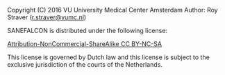 Copyright (C) 2016 VU University Medical Center Amsterdam
Author: Roy Straver (r.straver@vumc.nl)

SANEFALCON is distributed under the following license:

[Attribution-NonCommercial-ShareAlike CC BY-NC-SA]( https://creativecommons.org/licenses/by-nc-sa/4.0/legalcode)  

This license is governed by Dutch law and this license is subject to the exclusive jurisdiction of the courts of the Netherlands.
